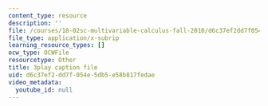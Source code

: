```yaml
---
content_type: resource
description: ''
file: /courses/18-02sc-multivariable-calculus-fall-2010/d6c37ef2dd7f054e5db5e58b817fedae_6T13yRjtd-o.srt
file_type: application/x-subrip
learning_resource_types: []
ocw_type: OCWFile
resourcetype: Other
title: 3play caption file
uid: d6c37ef2-dd7f-054e-5db5-e58b817fedae
video_metadata:
  youtube_id: null
---
```

